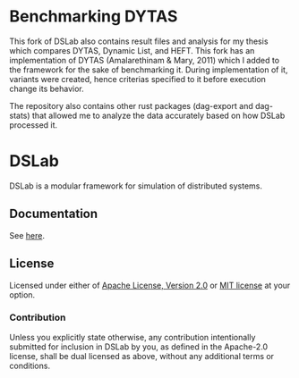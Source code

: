 # Benchmarking DYTAS

This fork of DSLab also contains result files and analysis for my thesis which compares DYTAS, Dynamic List, and HEFT. This fork has an implementation of DYTAS (Amalarethinam & Mary, 2011) which I added to the framework for the sake of benchmarking it. During implementation of it, variants were created, hence criterias specified to it before execution change its behavior.

The repository also contains other rust packages (dag-export and dag-stats) that allowed me to analyze the data accurately based on how DSLab processed it.

# DSLab

DSLab is a modular framework for simulation of distributed systems.

## Documentation

See [here](https://osukhoroslov.github.io/dslab/docs/dslab_compute/index.html).

## License

Licensed under either of [Apache License, Version 2.0](LICENSE-APACHE) or [MIT license](LICENSE-MIT) at your option.

### Contribution

Unless you explicitly state otherwise, any contribution intentionally submitted for inclusion in DSLab by you,
as defined in the Apache-2.0 license, shall be dual licensed as above, without any additional terms or conditions.
